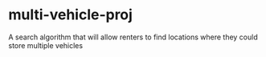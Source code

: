 # multi-vehicle-proj
A search algorithm that will allow renters to find locations where they could store multiple vehicles
